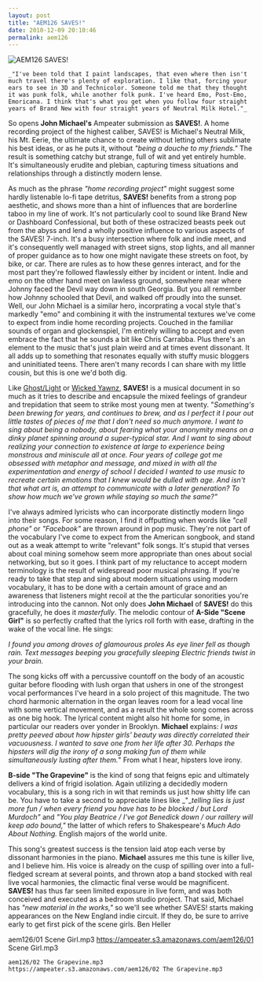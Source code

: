 ```yaml
---
layout: post
title: "AEM126 SAVES!"
date: 2010-12-09 20:10:46
permalink: aem126
---
```

![AEM126 SAVES!](https://ampeater.s3.amazonaws.com/aem126/SAVES.jpg)

    _"I've been told that I paint landscapes, that even where then isn't much travel there's plenty of exploration. I like that, forcing your ears to see in 3D and Technicolor. Someone told me that they thought it was punk folk, while another folk punk. I've heard Emo, Post-Emo, Emoricana. I think that's what you get when you follow four straight years of Brand New with four straight years of Neutral Milk Hotel."_

So opens **John Michael's** Ampeater submission as **SAVES!**. A home recording project of the highest caliber, SAVES! is Michael's Neutral Milk, his Mt. Eerie, the ultimate chance to create without letting others sublimate his best ideas, or as he puts it, without _"being a douche to my friends."_ The result is something catchy but strange, full of wit and yet entirely humble. It's simultaneously erudite and plebian, capturing timess situations and relationships through a distinctly modern lense.

As much as the phrase _"home recording project"_ might suggest some hardly listenable lo-fi tape detritus, **SAVES!** benefits from a strong pop aesthetic, and shows more than a hint of influences that are borderline taboo in my line of work. It's not particularly cool to sound like Brand New or Dashboard Confessional, but both of these ostracized beasts peek out from the abyss and lend a wholly positive influence to various aspects of the SAVES! 7-inch. It's a busy intersection where folk and indie meet, and it's consequently well managed with street signs, stop lights, and all manner of proper guidance as to how one might navigate these streets on foot, by bike, or car. There are rules as to how these genres interact, and for the most part they're followed flawlessly either by incident or intent. Indie and emo on the other hand meet on lawless ground, somewhere near where Johnny faced the Devil way down in south Georgia. But you all remember how Johnny schooled that Devil, and walked off proudly into the sunset. Well, our John Michael is a similar hero, incorprating a vocal style that's markedly "emo" and combining it with the instrumental textures we've come to expect from indie home recording projects. Couched in the familiar sounds of organ and glockenspiel, I'm entirely willing to accept and even embrace the fact that he sounds a bit like Chris Carrabba. Plus there's an element to the music that's just plain weird and at times event dissonant. It all adds up to something that resonates equally with stuffy music bloggers and uninitiated teens. There aren't many records I can share with my little cousin, but this is one we'd both dig.

Like [Ghost/Light](http://ampeatermusic.com/aem122) or [Wicked Yawnz](http://ampeatermusic.com/aem120), **SAVES!** is a musical document in so much as it tries to describe and encapsule the mixed feelings of grandeur and trepidation that seem to strike most young men at twenty. "_Something's been brewing for years, and continues to brew, and as I perfect it I pour out little tastes of pieces of me that I don't need so much anymore. I want to sing about being a nobody, about fearing what your anonymity means on a dinky planet spinning around a super-typical star. And I want to sing about realizing your connection to existence at large to experience being monstrous and miniscule all at once. Four years of college got me obsessed with metaphor and message, and mixed in with all the experimentation and energy of school I decided I wanted to use music to recreate certain emotions that I knew would be dulled with age. And isn't that what art is, an attempt to communicate with a later generation? To show how much we've grown while staying so much the same?"_

I've always admired lyricists who can incorporate distinctly modern lingo into their songs. For some reason, I find it offputting when words like _"cell phone"_ or _"Facebook"_ are thrown around in pop music. They're not part of the vocabulary I've come to expect from the American songbook, and stand out as a weak attempt to write "relevant" folk songs. It's stupid that verses about coal mining somehow seem more appropriate than ones about social networking, but so it goes. I think part of my reluctance to accept modern terminology is the result of widespread poor musical phrasing. If you're ready to take that step and sing about modern situations using modern vocabulary, it has to be done with a certain amount of grace and an awareness that listeners might recoil at the the particular sonorities you're introducing into the cannon. Not only does **John Michael** of **SAVES!** do this gracefully, he does it _masterfully_. The melodic contour of **A-Side "Scene Girl"** is so perfectly crafted that the lyrics roll forth with ease, drafting in the wake of the vocal line. He sings:

_I found you among droves of glamourous proles_ _As eye liner fell as though rain._ _Text messages beeping you gracefully sleeping_ _Electric friends twist in your brain._

The song kicks off with a percussive countoff on the body of an acoustic guitar before flooding with lush organ that ushers in one of the strongest vocal performances I've heard in a solo project of this magnitude. The two chord harmonic alternation in the organ leaves room for a lead vocal line with some vertical movement, and as a result the whole song comes across as one big hook. The lyrical content might also hit home for some, in particular our readers over yonder in Brooklyn. **Michael** explains: _I was pretty peeved about how hipster girls' beauty was directly correlated their vacuousness. I wanted to save one from her life after 30. Perhaps the hipsters will dig the irony of a song making fun of them while simultaneously lusting after them._" From what I hear, hipsters love irony.

**B-side "The Grapevine"** is the kind of song that feigns epic and ultimately delivers a kind of frigid isolation. Again utilizing a decidedly modern vocabulary, this is a song rich in wit that reminds us just how shitty life can be. You have to take a second to appreciate lines like _"__telling lies is just more fun / when every friend you have has to be blocked / but Lord Murdoch"_ and _"You play Beatrice / I've got Benedick down / our raillery will keep ado bound,"_ the latter of which refers to Shakespeare's _Much Ado About Nothing._ English majors of the world unite.

This song's greatest success is the tension laid atop each verse by dissonant harmonies in the piano. **Michael** assures me this tune is killer live, and I believe him. His voice is already on the cusp of spilling over into a full-fledged scream at several points, and thrown atop a band stocked with real live vocal harmonies, the climactic final verse would be magnificent. **SAVES!** has thus far seen limited exposure in live form, and was both conceived and executed as a bedroom studio project. That said, Michael has _"new material in the works,"_ so we'll see whether SAVES! starts making appearances on the New England indie circuit. If they do, be sure to arrive early to get first pick of the scene girls. Ben Heller
  
  aem126/01 Scene Girl.mp3
    https://ampeater.s3.amazonaws.com/aem126/01 Scene Girl.mp3
    
    aem126/02 The Grapevine.mp3
    https://ampeater.s3.amazonaws.com/aem126/02 The Grapevine.mp3
    
    